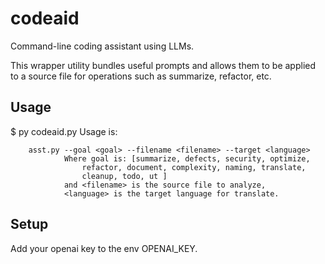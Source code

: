 # codeaid
Command-line coding assistant using LLMs.

This wrapper utility bundles useful prompts and allows them to be applied
to a source file for operations such as summarize, refactor, etc.

## Usage

$ py codeaid.py
Usage is:

        asst.py --goal <goal> --filename <filename> --target <language>
                Where goal is: [summarize, defects, security, optimize, 
                    refactor, document, complexity, naming, translate, 
                    cleanup, todo, ut ]
                and <filename> is the source file to analyze, 
                <language> is the target language for translate.

## Setup

Add your openai key to the env OPENAI_KEY.


